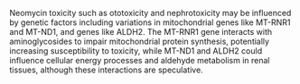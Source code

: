 Neomycin toxicity such as ototoxicity and nephrotoxicity may be influenced by genetic factors including variations in mitochondrial genes like MT-RNR1 and MT-ND1, and genes like ALDH2. The MT-RNR1 gene interacts with aminoglycosides to impair mitochondrial protein synthesis, potentially increasing susceptibility to toxicity, while MT-ND1 and ALDH2 could influence cellular energy processes and aldehyde metabolism in renal tissues, although these interactions are speculative.